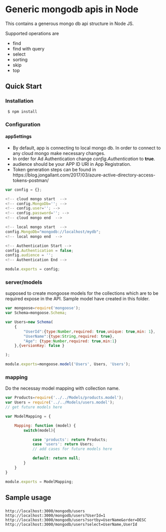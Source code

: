 # Generic mongodb apis in Node
This contains a generous mongo db api structure in Node JS.

Supported operations are 
<ul>
    <li>find</li>
    <li>find with query</li>
    <li>select</li>
    <li>sorting</li>
    <li>skip</li>
    <li>top</li>
    </ul>

## Quick Start
### Installation

``` $ npm install```

### Configuration

#### appSettings
<ul>
<li>By default, app is connecting to local mongo db. In order to connect to any cloud mongo make necessary changes.</li>
    
<li>In order for Ad Authentication change <i>config.Authentication</i> to <strong>true</strong>.</li>

<li>audience should be your APP ID URI in App Registration.</li>

<li>Token generation steps can be found in https://blog.jongallant.com/2017/03/azure-active-directory-access-tokens-postman/ </li>
</ul>

```javascript
var config = {};

<!-- cloud mongo start  -->
<!-- config.MongoDb=''; -->
<!-- config.user=''; -->
<!-- config.password=''; -->
<!-- cloud mongo end  -->

<!-- local mongo start  -->
config.MongoDb="mongodb://localhost/mydb";
<!-- local mongo end  -->

<!-- Authentication Start -->
config.Authentication = false;
config.audience = '';
<!-- Authentication End -->

module.exports = config;
```

### server/models

supposed to create mongoose models for the collections which are to be required expose in the API. Sample model have created in this folder.

```javascript
var mongoose=require('mongoose');
var Schema=mongoose.Schema;

var Users=new Schema(
    {
        "UserId":{type:Number,required: true,unique: true,min: 1},
        "UserName":{type:String,required: true},
        "Age": {type:Number,required: true,min:1}
    },{versionKey: false }

);

module.exports=mongoose.model('Users', Users, 'Users'); 

```

### mapping

Do the necessay model mapping with collection name.

```javascript
var Products=require('../../Models/products.model');
var Users = require('../../Models/users.model');
// get future models here

var ModelMapping = {

    Mapping: function (model) {
        switch(model){

            case 'products': return Products;
            case 'users': return Users;
            // add cases for future models here

            default: return null;
        }
    }
}

module.exports = ModelMapping;
```

## Sample usage
###
```
http://localhost:3000/mongodb/users
http://localhost:3000/mongodb/users?UserId=1
http://localhost:3000/mongodb/users?sortby=UserName&order=DESC
http://localhost:3000/mongodb/users?select=UserName,UserId
```

